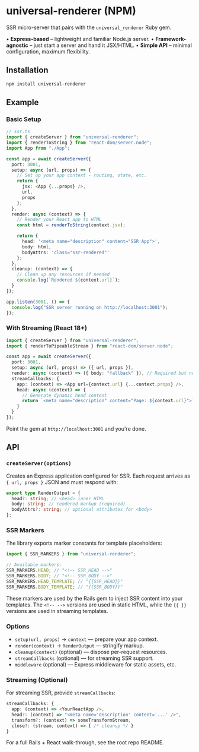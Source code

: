 # universal-renderer (NPM)

SSR micro-server that pairs with the `universal_renderer` Ruby gem.

• **Express-based** – lightweight and familiar Node.js server.
• **Framework-agnostic** – just start a server and hand it JSX/HTML.
• **Simple API** – minimal configuration, maximum flexibility.

## Installation

```bash
npm install universal-renderer
```

## Example

### Basic Setup

```ts
// ssr.ts
import { createServer } from "universal-renderer";
import { renderToString } from "react-dom/server.node";
import App from "./App";

const app = await createServer({
  port: 3001,
  setup: async (url, props) => {
    // Set up your app context - routing, state, etc.
    return {
      jsx: <App {...props} />,
      url,
      props
    };
  },
  render: async (context) => {
    // Render your React app to HTML
    const html = renderToString(context.jsx);

    return {
      head: '<meta name="description" content="SSR App">',
      body: html,
      bodyAttrs: 'class="ssr-rendered"'
    };
  },
  cleanup: (context) => {
    // Clean up any resources if needed
    console.log(`Rendered ${context.url}`);
  }
});

app.listen(3001, () => {
  console.log("SSR server running on http://localhost:3001");
});
```

### With Streaming (React 18+)

```ts
import { createServer } from "universal-renderer";
import { renderToPipeableStream } from "react-dom/server.node";

const app = await createServer({
  port: 3001,
  setup: async (url, props) => ({ url, props }),
  render: async (context) => ({ body: "fallback" }), // Required but not used for streaming
  streamCallbacks: {
    app: (context) => <App url={context.url} {...context.props} />,
    head: async (context) => {
      // Generate dynamic head content
      return `<meta name="description" content="Page: ${context.url}">`;
    }
  }
});
```

Point the gem at `http://localhost:3001` and you're done.

## API

### `createServer(options)`

Creates an Express application configured for SSR. Each request arrives as `{ url, props }` JSON and must respond with:

```ts
export type RenderOutput = {
  head?: string; // <head> inner HTML
  body: string; // rendered markup (required)
  bodyAttrs?: string; // optional attributes for <body>
};
```

### SSR Markers

The library exports marker constants for template placeholders:

```ts
import { SSR_MARKERS } from "universal-renderer";

// Available markers:
SSR_MARKERS.HEAD; // "<!-- SSR_HEAD -->"
SSR_MARKERS.BODY; // "<!-- SSR_BODY -->"
SSR_MARKERS.HEAD_TEMPLATE; // "{{SSR_HEAD}}"
SSR_MARKERS.BODY_TEMPLATE; // "{{SSR_BODY}}"
```

These markers are used by the Rails gem to inject SSR content into your templates. The `<!-- -->` versions are used in static HTML, while the `{{ }}` versions are used in streaming templates.

### Options

- `setup(url, props)` → `context` &mdash; prepare your app context.
- `render(context)` → `RenderOutput` &mdash; stringify markup.
- `cleanup(context)` (optional) &mdash; dispose per-request resources.
- `streamCallbacks` (optional) &mdash; for streaming SSR support.
- `middleware` (optional) &mdash; Express middleware for static assets, etc.

### Streaming (Optional)

For streaming SSR, provide `streamCallbacks`:

```ts
streamCallbacks: {
  app: (context) => <YourReactApp />,
  head?: (context) => "<meta name='description' content='...' />",
  transform?: (context) => someTransformStream,
  close?: (stream, context) => { /* cleanup */ }
}
```

For a full Rails + React walk-through, see the root repo README.
